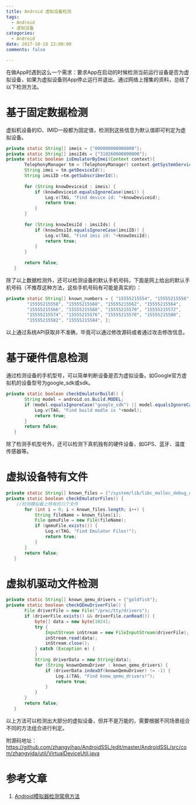```yaml
---
title: Android 虚拟设备检测
tags:
  - Android
  - 虚拟设备
categories:
  - Android
date: 2017-10-18 22:00:00
comments: false

---
```


在做App时遇到这么一个需求：要求App在启动的时候检测当前运行设备是否为虚拟设备，如果为虚拟设备则App停止运行并退出。通过网络上搜集的资料，总结了以下检测方法。

<!--more-->

# 基于固定数据检测

虚拟机设备的ID、IMID一般都为固定值，检测到这些信息为默认值即可判定为虚拟设备。

```java
private static String[] imeis = {"000000000000000"};
private static String[] imsiIds = {"310260000000000"};
private static boolean isEmulatorByImei(Context context){
       TelephonyManager tm = (TelephonyManager) context.getSystemService(Context.TELEPHONY_SERVICE);  
       String imei = tm.getDeviceId();
       String imsiID =tm.getSubscriberId();
       
       for (String knowDeviceid : imeis) {
           if (knowDeviceid.equalsIgnoreCase(imei)) {
               Log.v(TAG, "Find device id: "+knowDeviceid);
               return true;
           }
       }
       
       for (String knowImsiId : imsiIds) {
           if (knowImsiId.equalsIgnoreCase(imsiID)) {
               Log.v(TAG, "Find imis id: "+knowImsiId);
               return true;
           }
       }
       
       return false;  
   }
```
除了以上数据检测外，还可以检测设备的默认手机号码，下面是网上给出的默认手机号码（不推荐这种方法，这些手机号码有可能是真实的）：

```java
private static String[] known_numbers = { "15555215554", "15555215556",
        "15555215558", "15555215560", "15555215562", "15555215564",
        "15555215566", "15555215568", "15555215570", "15555215572",
        "15555215574", "15555215576", "15555215578", "15555215580",
        "15555215582", "15555215584", };
```
以上通过系统API获取并不准确，毕竟可以通过修改源码或者通过攻击修改信息。

# 基于硬件信息检测
通过检测设备的手机型号，可以简单判断设备是否为虚拟设备。如Google官方虚拟机的设备型号为google_sdk或sdk。

```java
private static boolean checkEmulatorBuild() {
       String model = android.os.Build.MODEL;
       if (model.equalsIgnoreCase("google_sdk") || model.equalsIgnoreCase("sdk")) {
           Log.v(TAG, "Find build modle is "+model);
           return true;
       }
       return false;
   }
```
除了检测手机型号外，还可以检测下真机独有的硬件设备，如GPS、蓝牙、温度传感器等。

# 虚拟设备特有文件

```java
private static String[] known_files = {"/system/lib/libc_malloc_debug_qemu.so","/sys/qemu_trace","/system/bin/qemu-props"};
private static boolean checkEmulatorFiles() {
	//检测模拟器上特有的几个文件
       for (int i = 0; i < known_files.length; i++) {
           String fileName = known_files[i];
           File qemuFile = new File(fileName);
           if (qemuFile.exists()) {
               Log.v(TAG, "Find Emulator Files!");
               return true;
           }
       }
       return false;
   }
```
# 虚拟机驱动文件检测

```java
private static String[] known_qemu_drivers = {"goldfish"};
private static boolean checkQEmuDriverFile() {
       File driverFile = new File("/proc/tty/drivers");
       if (driverFile.exists() && driverFile.canRead()) {
           byte[] data = new byte[1024];
           try {
               InputStream inStream = new FileInputStream(driverFile);
               inStream.read(data);
               inStream.close();
           } catch (Exception e) {
           }
           String driverData = new String(data);
           for (String knownQemuDriver : known_qemu_drivers) {
               if (driverData.indexOf(knownQemuDriver) != -1) {
                   Log.i(TAG, "Find know_qemu_drivers!");
                   return true;
               }
           }
       }
       return false;
   }
```
以上方法可以检测出大部分的虚拟设备，但并不是万能的，需要根据不同场景组合不同的方法组合进行判定。

附源码地址：
https://github.com/zhangyihao/AndroidSSL/edit/master/AndroidSSL/src/com/zhangyida/util/VirtualDeviceUtil.java

# 参考文章
1. [Android模拟器检测常用方法](https://www.cnblogs.com/qishuai/p/5756209.html)